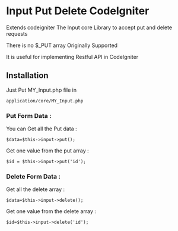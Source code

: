 # Input Put Delete CodeIgniter

Extends codeigniter The Input core Library to accept put and delete requests 

There is no $_PUT array Originally Supported

It is useful for implementing Restful API in CodeIgniter 

## Installation

Just Put MY_Input.php file in 

```
application/core/MY_Input.php 
```
 

### Put Form Data : 

You can Get all the Put data :

```
$data=$this->input->put();
```


Get one value from the put array :

```
$id = $this->input->put('id');
```

### Delete Form Data : 

Get all the delete array :

```
$data=$this->input->delete();
```

Get one value from the delete array :

```
$id=$this->input->delete('id');
```
